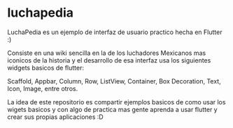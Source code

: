 # luchapedia

LuchaPedia es un ejemplo de interfaz de usuario practico hecha en Flutter :)

Consiste en una wiki sencilla en la de los luchadores Mexicanos mas iconicos de la historia
y el desarrollo de esa interfaz usa los siguientes widgets basicos de flutter:

Scaffold, Appbar, Column, Row, ListView, Container, Box Decoration, Text, Icon, Image, entre otros.

La idea de este repositorio es compartir ejemplos basicos de como usar los wigets basicos
y con algo de practica mas gente aprenda a usar flutter y crear sus propias aplicaciones :D
